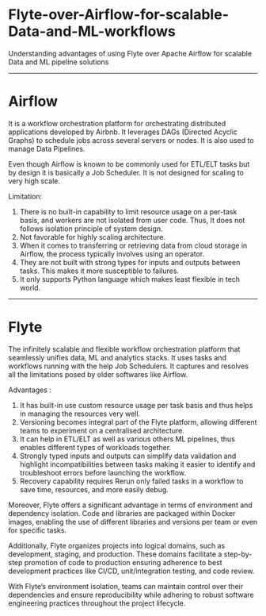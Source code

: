 # Flyte-over-Airflow-for-scalable-Data-and-ML-workflows
Understanding advantages of using Flyte over Apache Airflow for scalable Data and ML pipeline solutions 

***************************
# Airflow
It is a workflow orchestration platform for orchestrating distributed applications developed by Airbnb. It leverages DAGs (Directed Acyclic Graphs) to schedule jobs across several servers or nodes.
It is also used to manage Data Pipelines.

Even though Airflow is known to be commonly used for ETL/ELT tasks but by design it is basically a Job Scheduler. It is not designed for scaling to very high scale.

Limitation:
1.  There is no built-in capability to limit resource usage on a per-task basis, and workers are not isolated from user code. Thus, It does not follows isolation principle of system design.
2.  Not favorable for highly scaling architecture.
3.  When it comes to transferring or retrieving data from cloud storage in Airflow, the process typically involves using an operator.
4.  They are not built with strong types for inputs and outputs between tasks. This makes it more susceptible to failures.
5.  It only supports Python language which makes least flexible in tech world.

**************************
# Flyte
The infinitely scalable and flexible workflow orchestration platform that seamlessly unifies data, ML and analytics stacks. It uses tasks and workflows running with the help Job Schedulers.
It captures and resolves all the limitations posed by older softwares like Airflow.

Advantages : 
1. It has built-in use custom resource usage per task basis and thus helps in managing the resources very well.
2. Versioning becomes integral part of the Flyte platform, allowing different teams to experiment on a centralised architecture. 
3. It can help in ETL/ELT as well as various others ML pipelines, thus enables different types of workloads together.
4. Strongly typed inputs and outputs can simplify data validation and highlight incompatibilities between tasks making it easier to identify and troubleshoot errors before launching the workflow.
5. Recovery capability requires Rerun only failed tasks in a workflow to save time, resources, and more easily debug.

Moreover, Flyte offers a significant advantage in terms of environment and dependency isolation. 
Code and libraries are packaged within Docker images, enabling the use of different libraries and versions per team or even for specific tasks.

Additionally, Flyte organizes projects into logical domains, such as development, staging, and production. 
These domains facilitate a step-by-step promotion of code to production ensuring adherence to best development practices like CI/CD, unit/integration testing, and code review. 

With Flyte’s environment isolation, teams can maintain control over their dependencies and ensure reproducibility while adhering to robust software engineering practices throughout the project lifecycle.


